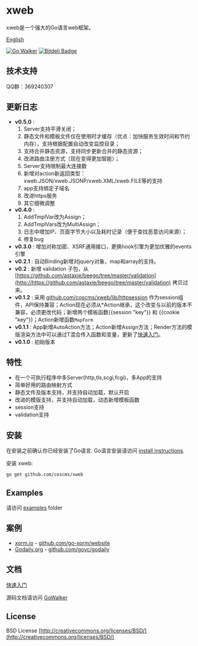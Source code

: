 # xweb

xweb是一个强大的Go语言web框架。

[English](https://github.com/coscms/xweb/blob/master/README_EN.md)

[![Go Walker](http://gowalker.org/api/v1/badge)](http://gowalker.org/github.com/coscms/xweb) [![Bitdeli Badge](https://d2weczhvl823v0.cloudfront.net/go-xweb/xweb/trend.png)](https://bitdeli.com/free "Bitdeli Badge")

## 技术支持

QQ群：369240307

## 更新日志
* **v0.5.0** : 
	1. Server支持平滑关闭；
	2. 静态文件和模板文件仅在使用时才缓存（优点：加快服务生效时间和节约内存），支持根据配置自动改变监控目录；
	3. 支持合并静态资源，支持同步更新合并的静态资源；
	4. 改进路由注册方式（现在变得更加智能）；
	5. Server支持限制最大连接数
	6. 新增对action新返回类型：xweb.JSON/xweb.JSONP/xweb.XML/xweb.FILE等的支持
	7. app支持绑定子域名
	8. 改进https服务
	9. 其它细微调整
* **v0.4.0** : 
	1. AddTmplVar改为Assign；
	2. AddTmplVars改为MultiAssign；
	3. 日志中增加IP、页面字节大小以及耗时记录（便于查找恶意访问来源）；
	4. 修复bug
* **v0.3.0** : 增加对称加密、XSRF通用接口，更换hook引擎为更加优雅的events引擎
* **v0.2.1** : 自动Binding新增对jquery对象，map和array的支持。
* **v0.2** : 新增 validation 子包，从 [https://github.com/astaxie/beego/tree/master/validation](http://https://github.com/astaxie/beego/tree/master/validation) 拷贝过来。
* **v0.1.2** : 采用 [github.com/coscms/xweb/lib/httpsession](http://github.com/coscms/xweb/lib/httpsession) 作为session组件，API保持兼容；Action现在必须从*Action继承，这个改变与以前的版本不兼容，必须更改代码；新增两个模板函数{{session "key"}} 和 {{cookie "key"}}；Action新增函数`MapForm`
* **v0.1.1** : App新增AutoAction方法；Action新增Assign方法；Render方法的模版渲染方法中可以通过T混合传入函数和变量，更新了[快速入门](https://github.com/coscms/xweb/tree/master/docs/intro.md)。
* **v0.1.0** : 初始版本

## 特性

* 在一个可执行程序中多Server(http,tls,scgi,fcgi)，多App的支持
* 简单好用的路由映射方式
* 静态文件及版本支持，并支持自动加载，默认开启
* 改进的模版支持，并支持自动加载，动态新增模板函数
* session支持
* validation支持

## 安装

在安装之前确认你已经安装了Go语言. Go语言安装请访问 [install instructions](http://golang.org/doc/install.html). 

安装 xweb:

    go get github.com/coscms/xweb

## Examples

请访问 [examples](https://github.com/coscms/xweb/tree/master/examples) folder

## 案例

* [xorm.io](http://xorm.io) - [github.com/go-xorm/website](http://github.com/go-xorm/website)
* [Godaily.org](http://godaily.org) - [github.com/govc/godaily](http://github.com/govc/godaily)

## 文档

[快速入门](https://github.com/coscms/xweb/tree/master/docs/intro.md)

源码文档请访问 [GoWalker](http://gowalker.org/github.com/coscms/xweb)

## License
BSD License
[http://creativecommons.org/licenses/BSD/](http://creativecommons.org/licenses/BSD/)



